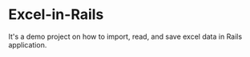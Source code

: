 # Excel-in-Rails
It's a demo project on how to import, read, and save excel data in Rails application.
